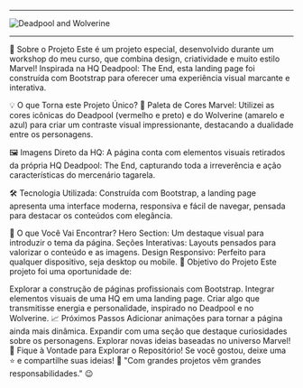 
<hr>

<img src="card4.jpg" alt="Deadpool and Wolverine">


<hr>





🌟 Sobre o Projeto
Este é um projeto especial, desenvolvido durante um workshop do meu curso, que combina design, criatividade e muito estilo Marvel! Inspirada na HQ Deadpool: The End, esta landing page foi construída com Bootstrap para oferecer uma experiência visual marcante e interativa.

💡 O que Torna este Projeto Único?
🎨 Paleta de Cores Marvel:
Utilizei as cores icônicas do Deadpool (vermelho e preto) e do Wolverine (amarelo e azul) para criar um contraste visual impressionante, destacando a dualidade entre os personagens.

🖼️ Imagens Direto da HQ:
A página conta com elementos visuais retirados da própria HQ Deadpool: The End, capturando toda a irreverência e ação características do mercenário tagarela.

🛠️ Tecnologia Utilizada:
Construída com Bootstrap, a landing page apresenta uma interface moderna, responsiva e fácil de navegar, pensada para destacar os conteúdos com elegância.

🚀 O que Você Vai Encontrar?
Hero Section: Um destaque visual para introduzir o tema da página.
Seções Interativas: Layouts pensados para valorizar o conteúdo e as imagens.
Design Responsivo: Perfeito para qualquer dispositivo, seja desktop ou mobile.
🎯 Objetivo do Projeto
Este projeto foi uma oportunidade de:

Explorar a construção de páginas profissionais com Bootstrap.
Integrar elementos visuais de uma HQ em uma landing page.
Criar algo que transmitisse energia e personalidade, inspirado no Deadpool e no Wolverine.
📈 Próximos Passos
Adicionar animações para tornar a página ainda mais dinâmica.
Expandir com uma seção que destaque curiosidades sobre os personagens.
Explorar novas ideias baseadas no universo Marvel!
🔗 Fique à Vontade para Explorar o Repositório!
Se você gostou, deixe uma ⭐ e compartilhe suas ideias! 💬
"Com grandes projetos vêm grandes responsabilidades." 😉

